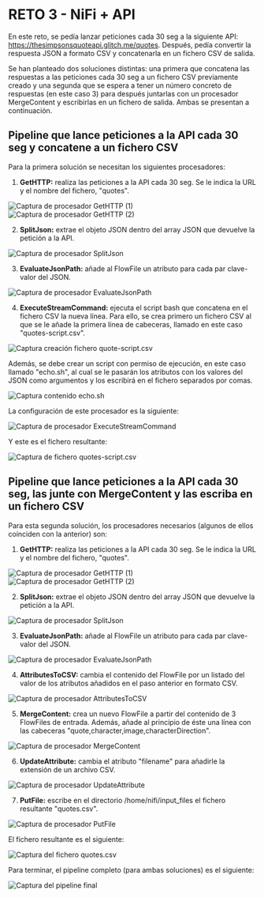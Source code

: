 # RETO 3 - NiFi + API

En este reto, se pedía lanzar peticiones cada 30 seg a la siguiente API: https://thesimpsonsquoteapi.glitch.me/quotes. Después, pedía convertir la respuesta JSON a formato CSV y concatenarla en un fichero CSV de salida.

Se han planteado dos soluciones distintas: una primera que concatena las respuestas a las peticiones cada 30 seg a un fichero CSV previamente creado y una segunda que se espera a tener un número concreto de respuestas (en este caso 3) para después juntarlas con un procesador MergeContent y escribirlas en un fichero de salida. Ambas se presentan a continuación.

## Pipeline que lance peticiones a la API cada 30 seg y concatene a un fichero CSV

Para la primera solución se necesitan los siguientes procesadores:

1. **GetHTTP:** realiza las peticiones a la API cada 30 seg. Se le indica la URL y el nombre del fichero, "quotes".

![Captura de procesador GetHTTP (1)](reto3_1.png)
![Captura de procesador GetHTTP (2)](reto3_2.png)

2. **SplitJson:** extrae el objeto JSON dentro del array JSON que devuelve la petición a la API.

![Captura de procesador SplitJson](reto3_3.png)

3. **EvaluateJsonPath:** añade al FlowFile un atributo para cada par clave-valor del JSON.

![Captura de procesador EvaluateJsonPath](reto3_4.png)

4. **ExecuteStreamCommand:** ejecuta el script bash que concatena en el fichero CSV la nueva línea. Para ello, se crea primero un fichero CSV al que se le añade la primera línea de cabeceras, llamado en este caso "quotes-script.csv". 

![Captura creación fichero quote-script.csv](reto3_10.png)

Además, se debe crear un script con permiso de ejecución, en este caso llamado "echo.sh", al cual se le pasarán los atributos con los valores del JSON como argumentos y los escribirá en el fichero separados por comas.

![Captura contenido echo.sh](reto3_11.png)

La configuración de este procesador es la siguiente:

![Captura de procesador ExecuteStreamCommand](reto3_12.png)

Y este es el fichero resultante:

![Captura de fichero quotes-script.csv](reto3_13.png)

## Pipeline que lance peticiones a la API cada 30 seg, las junte con MergeContent y las escriba en un fichero CSV

Para esta segunda solución, los procesadores necesarios (algunos de ellos coinciden con la anterior) son:

1. **GetHTTP:** realiza las peticiones a la API cada 30 seg. Se le indica la URL y el nombre del fichero, "quotes".

![Captura de procesador GetHTTP (1)](reto3_1.png)
![Captura de procesador GetHTTP (2)](reto3_2.png)

2. **SplitJson:** extrae el objeto JSON dentro del array JSON que devuelve la petición a la API.

![Captura de procesador SplitJson](reto3_3.png)

3. **EvaluateJsonPath:** añade al FlowFile un atributo para cada par clave-valor del JSON.

![Captura de procesador EvaluateJsonPath](reto3_4.png)

4. **AttributesToCSV:** cambia el contenido del FlowFile por un listado del valor de los atributos añadidos en el paso anterior en formato CSV.

![Captura de procesador AttributesToCSV](reto3_5.png)

5. **MergeContent:** crea un nuevo FlowFile a partir del contenido de 3 FlowFiles de entrada. Además, añade al principio de éste una línea con las cabeceras "quote,character,image,characterDirection".

![Captura de procesador MergeContent](reto3_6.png)

6. **UpdateAttribute:** cambia el atributo "filename" para añadirle la extensión de un archivo CSV.

![Captura de procesador UpdateAttribute](reto3_7.png)

7. **PutFile:** escribe en el directorio /home/nifi/input_files el fichero resultante "quotes.csv".

![Captura de procesador PutFile](reto3_8.png)

El fichero resultante es el siguiente:

![Captura del fichero quotes.csv](reto3_9.png)

Para terminar, el pipeline completo (para ambas soluciones) es el siguiente:

![Captura del pipeline final](reto3_14.png)
